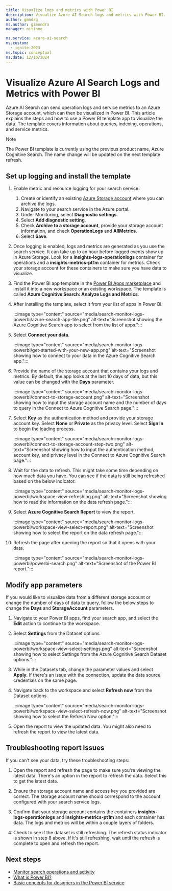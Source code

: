 ```yaml
---
title: Visualize logs and metrics with Power BI
description: Visualize Azure AI Search logs and metrics with Power BI.
author: gmndrg
ms.author: gimondra
manager: nitinme

ms.service: azure-ai-search
ms.custom:
  - ignite-2023
ms.topic: conceptual
ms.date: 12/10/2024
---
```


# Visualize Azure AI Search Logs and Metrics with Power BI

Azure AI Search can send operation logs and service metrics to an Azure Storage account, which can then be visualized in Power BI. This article explains the steps and how to use a Power BI template app to visualize the data. The template covers information about queries, indexing, operations, and service metrics.

> [!NOTE]
> The Power BI template is currently using the previous product name, Azure Cognitive Search. The name change will be updated on the next template refresh.

## Set up logging and install the template

1. Enable metric and resource logging for your search service:

    1. Create or identify an existing [Azure Storage account](/azure/storage/common/storage-account-create) where you can archive the logs.
    1. Navigate to your search service in the Azure portal.
    1. Under Monitoring, select **Diagnostic settings**.
    1. Select **Add diagnostic setting**.
    1. Check **Archive to a storage account**, provide your storage account information, and check **OperationLogs** and **AllMetrics**.
    1. Select **Save**.

1. Once logging is enabled, logs and metrics are generated as you use the search service. It can take up to an hour before logged events show up in Azure Storage. Look for a **insights-logs-operationlogs** container for operations and a **insights-metrics-pt1m** container for metrics. Check your storage account for these containers to make sure you have data to visualize.

1. Find the Power BI app template in the [Power BI Apps marketplace](https://appsource.microsoft.com/en-us/product/power-bi/azurecognitivesearch.azurecognitivesearchlogsandmetrics?tab=Overview) and install it into a new workspace or an existing workspace. The template is called **Azure Cognitive Search: Analyze Logs and Metrics**.

1. After installing the template, select it from your list of apps in Power BI.

    :::image type="content" source="media/search-monitor-logs-powerbi/azure-search-app-tile.png" alt-text="Screenshot showing the Azure Cognitive Search app to select from the list of apps.":::

1. Select **Connect your data**.

    :::image type="content" source="media/search-monitor-logs-powerbi/get-started-with-your-new-app.png" alt-text="Screenshot showing how to connect to your data in the Azure Cognitive Search app.":::

1. Provide the name of the storage account that contains your logs and metrics. By default, the app looks at the last 10 days of data, but this value can be changed with the **Days** parameter.

    :::image type="content" source="media/search-monitor-logs-powerbi/connect-to-storage-account.png" alt-text="Screenshot showing how to input the storage account name and the number of days to query in the Connect to Azure Cognitive Search page.":::

1. Select **Key** as the authentication method and provide your storage account key. Select **None** or **Private** as the privacy level. Select **Sign In** to begin the loading process.

    :::image type="content" source="media/search-monitor-logs-powerbi/connect-to-storage-account-step-two.png" alt-text="Screenshot showing how to input the authentication method, account key, and privacy level in the Connect to Azure Cognitive Search page.":::

1. Wait for the data to refresh. This might take some time depending on how much data you have. You can see if the data is still being refreshed based on the below indicator.

    :::image type="content" source="media/search-monitor-logs-powerbi/workspace-view-refreshing.png" alt-text="Screenshot showing how to read the information on the data refresh page.":::

1. Select **Azure Cognitive Search Report** to view the report.

    :::image type="content" source="media/search-monitor-logs-powerbi/workspace-view-select-report.png" alt-text="Screenshot showing how to select the report on the data refresh page.":::

1. Refresh the page after opening the report so that it opens with your data.

    :::image type="content" source="media/search-monitor-logs-powerbi/powerbi-search.png" alt-text="Screenshot of the Power BI report.":::

## Modify app parameters

If you would like to visualize data from a different storage account or change the number of days of data to query, follow the below steps to change the **Days** and **StorageAccount** parameters.

1. Navigate to your Power BI apps, find your search app, and select the **Edit** action to continue to the workspace.

1. Select **Settings** from the Dataset options.

    :::image type="content" source="media/search-monitor-logs-powerbi/workspace-view-select-settings.png" alt-text="Screenshot showing how to select Settings from the Azure Cognitive Search Dataset options.":::

1. While in the Datasets tab, change the parameter values and select **Apply**. If there's an issue with the connection, update the data source credentials on the same page.

1. Navigate back to the workspace and select **Refresh now** from the Dataset options.

    :::image type="content" source="media/search-monitor-logs-powerbi/workspace-view-select-refresh-now.png" alt-text="Screenshot showing how to select the Refresh Now option.":::

1. Open the report to view the updated data. You might also need to refresh the report to view the latest data.

## Troubleshooting report issues

If you can't see your data, try these troubleshooting steps:

1. Open the report and refresh the page to make sure you're viewing the latest data. There's an option in the report to refresh the data. Select this to get the latest data.

1. Ensure the storage account name and access key you provided are correct. The storage account name should correspond to the account configured with your search service logs.

1. Confirm that your storage account contains the  containers **insights-logs-operationlogs** and **insights-metrics-pt1m** and each container has data. The logs and metrics will be within a couple layers of folders.

1. Check to see if the dataset is still refreshing. The refresh status indicator is shown in step 8 above. If it's still refreshing, wait until the refresh is complete to open and refresh the report.

## Next steps

+ [Monitor search operations and activity](monitor-azure-cognitive-search.md)
+ [What is Power BI?](/power-bi/fundamentals/power-bi-overview)
+ [Basic concepts for designers in the Power BI service](/power-bi/service-basic-concepts)
